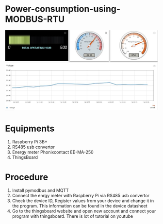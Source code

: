 # Power-consumption-using-MODBUS-RTU
![image](https://github.com/tutul032/Power-consumption-using-MODBUS-RTU/blob/master/voltage.jpg)
# Equipments
1. Raspberry Pi 3B+
2. RS485 usb convertor
3. Energy meter Phonixcontact EE-MA-250
4. ThingsBoard
# Procedure
1. Install pymodbus and MQTT 
2. Connect the enrgy meter with Raspberry Pi via RS485 usb convertor
3. Check the device ID, Register values from your device and change it in the program. This information can be found in the device datasheet
4. Go to the thingsboard website and open new account and connect your program with thingsboard. There is lot of tutorial on youtube
